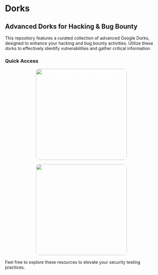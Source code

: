 # Dorks

## Advanced Dorks for Hacking & Bug Bounty

This repository features a curated collection of advanced Google Dorks, designed to enhance your hacking and bug bounty activities. Utilize these dorks to effectively identify vulnerabilities and gather critical information.

### Quick Access

<p align="center">
    <a href="https://snowden-pc.github.io/google_dork_helper/" target="_blank" style="text-decoration: none; font-size: 24px; color: #ffffff;">
        <img src="https://img.shields.io/badge/Google%20Dork%20Helper-%2300aaff.svg?style=for-the-badge&logo=google&logoColor=white" alt="Google Dork Helper" style="border-radius: 10px; width: 300px; height: auto;"/>
    </a>
</p>
<p align="center">
    <a href="https://snowden-pc.github.io/xss_fuzzer/" target="_blank" style="text-decoration: none; font-size: 24px; color: #ffffff;">
        <img src="https://img.shields.io/badge/XSS%20Fuzzer-%23ff4500.svg?style=for-the-badge&logo=fire&logoColor=white" alt="XSS Fuzzer" style="border-radius: 10px; width: 300px; height: auto;"/>
    </a>
</p>

Feel free to explore these resources to elevate your security testing practices.
